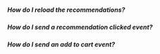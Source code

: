 ##### How do I reload the recommendations?
##### How do I send a recommendation clicked event?
##### How do I send an add to cart event?